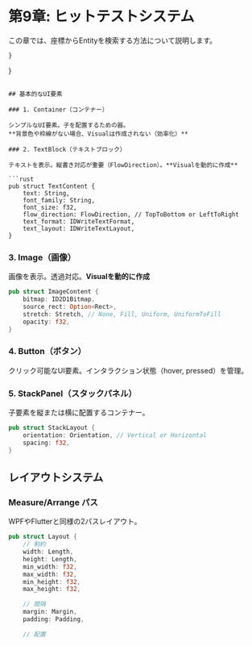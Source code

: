 # 第9章: ヒットテストシステム

この章では、座標からEntityを検索する方法について説明します。

    }
}
```

## 基本的なUI要素

### 1. Container（コンテナー）

シンプルなUI要素。子を配置するための器。
**背景色や枠線がない場合、Visualは作成されない（効率化）**

### 2. TextBlock（テキストブロック）

テキストを表示。縦書き対応が重要（FlowDirection）。**Visualを動的に作成**

```rust
pub struct TextContent {
    text: String,
    font_family: String,
    font_size: f32,
    flow_direction: FlowDirection, // TopToBottom or LeftToRight
    text_format: IDWriteTextFormat,
    text_layout: IDWriteTextLayout,
}
```

### 3. Image（画像）

画像を表示。透過対応。**Visualを動的に作成**

```rust
pub struct ImageContent {
    bitmap: ID2D1Bitmap,
    source_rect: Option<Rect>,
    stretch: Stretch, // None, Fill, Uniform, UniformToFill
    opacity: f32,
}
```

### 4. Button（ボタン）

クリック可能なUI要素。インタラクション状態（hover, pressed）を管理。

### 5. StackPanel（スタックパネル）

子要素を縦または横に配置するコンテナー。

```rust
pub struct StackLayout {
    orientation: Orientation, // Vertical or Horizontal
    spacing: f32,
}
```

## レイアウトシステム

### Measure/Arrange パス

WPFやFlutterと同様の2パスレイアウト。

```rust
pub struct Layout {
    // 制約
    width: Length,
    height: Length,
    min_width: f32,
    max_width: f32,
    min_height: f32,
    max_height: f32,
    
    // 間隔
    margin: Margin,
    padding: Padding,
    
    // 配置

